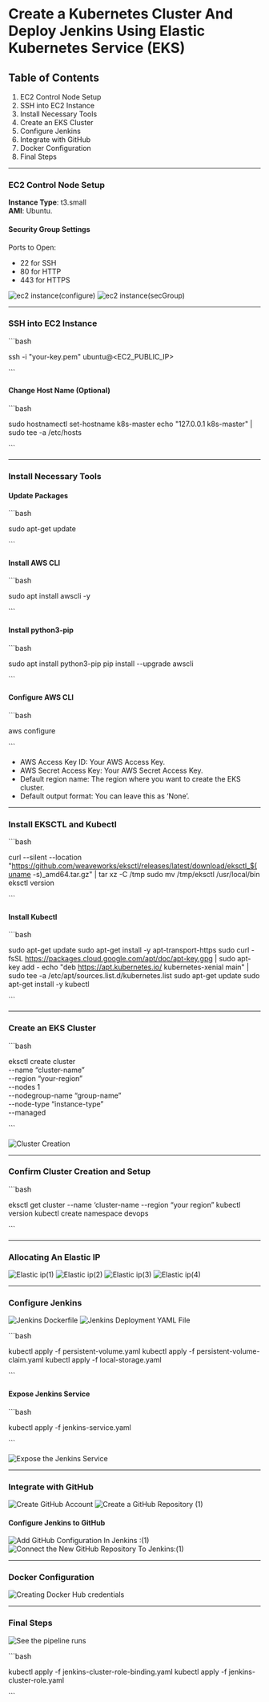 # Create a Kubernetes Cluster And Deploy Jenkins Using Elastic Kubernetes Service (EKS)

## Table of Contents
1. EC2 Control Node Setup
2. SSH into EC2 Instance
3. Install Necessary Tools
4. Create an EKS Cluster
5. Configure Jenkins
6. Integrate with GitHub
7. Docker Configuration
8. Final Steps

---

### EC2 Control Node Setup

**Instance Type**: t3.small  
**AMI**: Ubuntu.

#### Security Group Settings
Ports to Open:
- 22 for SSH
- 80 for HTTP
- 443 for HTTPS

![ec2 instance(configure)](Images/ec2_instance(configure).png)
![ec2 instance(secGroup)](Images/ec2_instance(secGroup).png)

---

### SSH into EC2 Instance

\`\`\`bash

ssh -i "your-key.pem" ubuntu@<EC2_PUBLIC_IP>

\`\`\`

#### Change Host Name (Optional)
\`\`\`bash

sudo hostnamectl set-hostname k8s-master
echo "127.0.0.1 k8s-master" | sudo tee -a /etc/hosts

\`\`\`

---

### Install Necessary Tools

#### Update Packages
\`\`\`bash

sudo apt-get update

\`\`\`

#### Install AWS CLI
\`\`\`bash

sudo apt install awscli -y

\`\`\`

#### Install python3-pip
\`\`\`bash

sudo apt install python3-pip
pip install --upgrade awscli

\`\`\`

#### Configure AWS CLI
\`\`\`bash

aws configure

\`\`\`

- AWS Access Key ID: Your AWS Access Key.
- AWS Secret Access Key: Your AWS Secret Access Key.
- Default region name: The region where you want to create the EKS cluster.
- Default output format: You can leave this as ‘None’.

---

### Install EKSCTL and Kubectl
\`\`\`bash

curl --silent --location "https://github.com/weaveworks/eksctl/releases/latest/download/eksctl_$(uname -s)_amd64.tar.gz" | tar xz -C /tmp
sudo mv /tmp/eksctl /usr/local/bin
eksctl version

\`\`\`

#### Install Kubectl
\`\`\`bash

sudo apt-get update
sudo apt-get install -y apt-transport-https
sudo curl -fsSL https://packages.cloud.google.com/apt/doc/apt-key.gpg | sudo apt-key add -
echo "deb https://apt.kubernetes.io/ kubernetes-xenial main" | sudo tee -a /etc/apt/sources.list.d/kubernetes.list
sudo apt-get update
sudo apt-get install -y kubectl

\`\`\`

---

### Create an EKS Cluster
\`\`\`bash

eksctl create cluster \
--name “cluster-name” \
--region “your-region” \
--nodes 1 \
--nodegroup-name “group-name” \
--node-type “instance-type” \
--managed

\`\`\`

![Cluster Creation](Images/Cluster_Creation.png)

---

### Confirm Cluster Creation and Setup
\`\`\`bash

eksctl get cluster --name ‘cluster-name --region “your region”
kubectl version
kubectl create namespace devops

\`\`\`

---

### Allocating An Elastic IP
![Elastic ip(1)](Images/Elastic_ip(1).png)
![Elastic ip(2)](Images/Elastic_ip(2).png)
![Elastic ip(3)](Images/Elastic_ip(3).png)
![Elastic ip(4)](Images/Elastic_ip(4).png)

---

### Configure Jenkins
![Jenkins Dockerfile](Images/Jenkins_Dockerfile.png)
![Jenkins Deployment YAML File](Images/Jenkins_Deployment_YAML_File.png)

\`\`\`bash

kubectl apply -f persistent-volume.yaml
kubectl apply -f persistent-volume-claim.yaml
kubectl apply -f local-storage.yaml

\`\`\`

#### Expose Jenkins Service
\`\`\`bash

kubectl apply -f jenkins-service.yaml

\`\`\`

![Expose the Jenkins Service](Images/Expose_the_Jenkins_Service.png)

---

### Integrate with GitHub
![Create GitHub Account](Images/Create_GitHub_Account.png)
![Create a GitHub Repository (1)](Images/Create_a_GitHub_Repository_(1).png)

#### Configure Jenkins to GitHub
![Add GitHub Configuration In Jenkins :(1)](Images/Add_GitHub_Configuration_In_Jenkins_:(1).png)
![Connect the New GitHub Repository To Jenkins:(1)](Images/Connect_the_New_GitHub_Repository_To_Jenkins:(1).png)

---

### Docker Configuration
![Creating Docker Hub credentials](Images/Creating_Docker_Hub_credentials.png)

---

### Final Steps
![See the pipeline runs](Images/See_the_pipeline_runs.png)

\`\`\`bash

kubectl apply -f jenkins-cluster-role-binding.yaml
kubectl apply -f jenkins-cluster-role.yaml

\`\`\`

